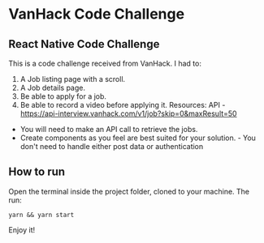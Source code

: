 # VanHack Code Challenge

## React Native Code Challenge

This is a code challenge received from VanHack. I had to:

1. A Job listing page with a scroll.
2. A Job details page.
3. Be able to apply for a job.
4. Be able to record a video before applying it. Resources: API -
   https://api-interview.vanhack.com/v1/job?skip=0&maxResult=50

- You will need to make an API call to retrieve the jobs.
- Create components as you feel are best suited for your solution. - You don't
  need to handle either post data or authentication

## How to run

Open the terminal inside the project folder, cloned to your machine. The run:

```Shell
yarn && yarn start
```

Enjoy it!
